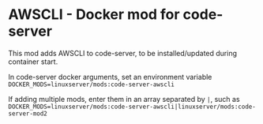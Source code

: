 # AWSCLI - Docker mod for code-server

This mod adds AWSCLI to code-server, to be installed/updated during container start.

In code-server docker arguments, set an environment variable `DOCKER_MODS=linuxserver/mods:code-server-awscli`

If adding multiple mods, enter them in an array separated by `|`, such as `DOCKER_MODS=linuxserver/mods:code-server-awscli|linuxserver/mods:code-server-mod2`
